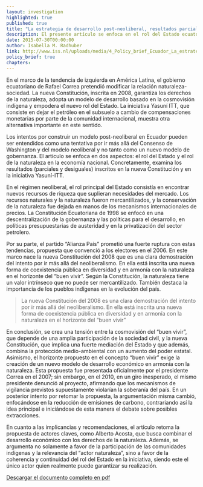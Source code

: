 ```yaml
---
layout: investigation
highlighted: true
published: true
title: "La estrategia de desarrollo post-neoliberal, resultados parciales y desiguales: La Constitución Ecuatoriana y la Iniciativa Yasuní ITT"
description: El presente artículo se enfoca en el rol del Estado ecuatoriano y el rol de la naturaleza en la economía nacional. Concretamente, examina los resultados (parciales y desiguales) inscritos en la nueva Constitución y en la iniciativa Yasuní-ITT.
date: 2015-07-30T00:00:00
author: Isabella M. Radhuber
link: http://www.iss.nl/uploads/media/4_Policy_brief_Ecuador_La_estrategia_de_desarrollo_post-neoliberal_09.pdf
policy_brief: true
chapters:
---
```


En el marco de la tendencia de izquierda en América Latina, el gobierno ecuatoriano de Rafael Correa pretendió modificar la relación naturaleza-sociedad. La nueva Constitución, inscrita en 2008, garantiza los derechos de la naturaleza, adopta un modelo de desarrollo basado en la cosmovisión indígena y empodera el nuevo rol del Estado. La iniciativa Yasuní ITT, que consiste en dejar el petróleo en el subsuelo a cambio de compensaciones monetarias por parte de la comunidad internacional, muestra otra alternativa importante en este sentido.

Los intentos por construir un modelo post-neoliberal en Ecuador pueden ser entendidos como una tentativa por ir más allá del Consenso de Washington y del modelo neoliberal y no tanto como un nuevo modelo de gobernanza. El artículo se enfoca en dos aspectos: el rol del Estado y el rol de la naturaleza en la economía nacional. Concretamente, examina los resultados (parciales y desiguales) inscritos en la nueva Constitución y en la iniciativa Yasuní-ITT.

En el régimen neoliberal, el rol principal del Estado consistía en encontrar nuevos recursos de riqueza que suplieran necesidades del mercado. Los recursos naturales y la naturaleza fueron mercantilizados, y la conservación de la naturaleza fue dejada en manos de los mecanismos internacionales de precios.  La Constitución Ecuatoriana de 1998 se enfocó en una descentralización de la gobernanza y las políticas para el desarrollo, en políticas presupuestarias de austeridad y en la privatización del sector petrolero.

Por su parte, el partido “Alianza País” prometió una fuerte ruptura con estas tendencias, propuesta que convenció a los electores en el 2006. En este marco nace la nueva Constitución del 2008 que es una clara demostración del intento por ir más allá del neoliberalismo. En ella está inscrita una nueva forma de coexistencia pública en diversidad y en armonía con la naturaleza en el horizonte del “buen vivir”. Según la Constitución, la naturaleza tiene un valor intrínseco que no puede ser mercantilizado. También destaca la importancia de los pueblos indígenas en la evolución del país.

<blockquote> La nueva Constitución del 2008 es una clara demostración del intento por ir más allá del neoliberalismo. En ella está inscrita una nueva forma de coexistencia pública en diversidad y en armonía con la naturaleza en el horizonte del “buen vivir”</blockquote>

En conclusión, se crea una tensión entre la cosmovisión del “buen vivir”, que depende de una amplia participación de la sociedad civil, y la nueva Constitución, que implica una fuerte mediación del Estado y que además, combina la protección medio-ambiental con un aumento del poder estatal. Asimismo, el horizonte propuesto en el concepto “buen vivir” exige la creación de un nuevo modelo de desarrollo económico en armonía con la naturaleza. Esta propuesta fue presentada oficialmente por el presidente Correa en el 2007; sin embargo, en el 2010, en un giro inesperado, el mismo presidente denunció al proyecto, afirmando que los mecanismos de vigilancia previstos supuestamente violarían la soberanía del país. En un posterior intento por retomar la propuesta, la argumentación misma cambió, enfocándose en la reducción de emisiones de carbono, contrariando así la idea principal e iniciándose de esta manera el debate sobre posibles extracciones.

En cuanto a las implicancias y recomendaciones, el artículo retoma la propuesta de actores claves, como Alberto Acosta, que busca combinar el desarrollo económico con los derechos de la naturaleza. Además, se argumenta no solamente a favor de la participación de las comunidades indígenas y la relevancia del “actor naturaleza”, sino a favor de la coherencia y continuidad del rol del Estado en la iniciativa, siendo este el único actor quien realmente puede garantizar su realización.

[Descargar el documento completo en pdf](http://www.iss.nl/uploads/media/4_Policy_brief_Ecuador_La_estrategia_de_desarrollo_post-neoliberal_09.pdf)
